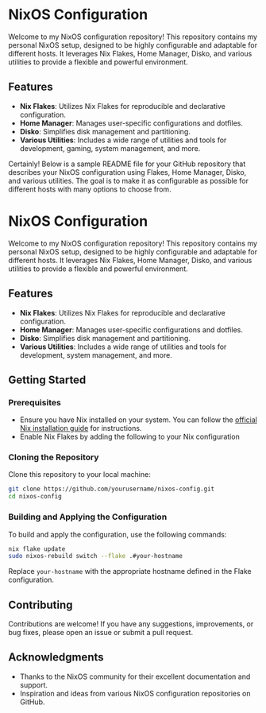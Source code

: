 # NixOS Configuration

Welcome to my NixOS configuration repository! This repository contains my personal NixOS setup, designed to be highly configurable and adaptable for different hosts. It leverages Nix Flakes, Home Manager, Disko, and various utilities to provide a flexible and powerful environment.

## Features

- **Nix Flakes**: Utilizes Nix Flakes for reproducible and declarative configuration.
- **Home Manager**: Manages user-specific configurations and dotfiles.
- **Disko**: Simplifies disk management and partitioning.
- **Various Utilities**: Includes a wide range of utilities and tools for development, gaming, system management, and more.


Certainly! Below is a sample README file for your GitHub repository that describes your NixOS configuration using Flakes, Home Manager, Disko, and various utilities. The goal is to make it as configurable as possible for different hosts with many options to choose from.

# NixOS Configuration

Welcome to my NixOS configuration repository! This repository contains my personal NixOS setup, designed to be highly configurable and adaptable for different hosts. It leverages Nix Flakes, Home Manager, Disko, and various utilities to provide a flexible and powerful environment.

## Features

- **Nix Flakes**: Utilizes Nix Flakes for reproducible and declarative configuration.
- **Home Manager**: Manages user-specific configurations and dotfiles.
- **Disko**: Simplifies disk management and partitioning.
- **Various Utilities**: Includes a wide range of utilities and tools for development, system management, and more.

## Getting Started

### Prerequisites

- Ensure you have Nix installed on your system. You can follow the [official Nix installation guide](https://nixos.org/download.html) for instructions.
- Enable Nix Flakes by adding the following to your Nix configuration 

### Cloning the Repository

Clone this repository to your local machine:

```sh
git clone https://github.com/yourusername/nixos-config.git
cd nixos-config
```

### Building and Applying the Configuration

To build and apply the configuration, use the following commands:

```sh
nix flake update
sudo nixos-rebuild switch --flake .#your-hostname
```

Replace `your-hostname` with the appropriate hostname defined in the Flake configuration.


## Contributing

Contributions are welcome! If you have any suggestions, improvements, or bug fixes, please open an issue or submit a pull request.

## Acknowledgments

- Thanks to the NixOS community for their excellent documentation and support.
- Inspiration and ideas from various NixOS configuration repositories on GitHub.
